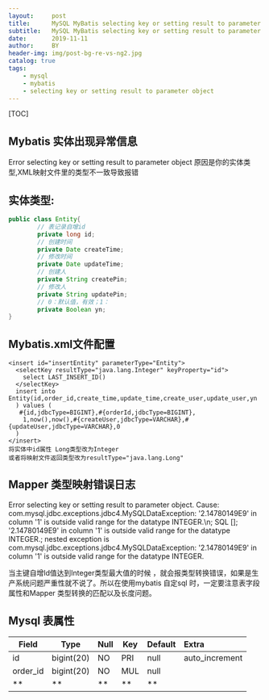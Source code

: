 ```yaml
---
layout:     post
title:      MySQL MyBatis selecting key or setting result to parameter object
subtitle:   MySQL MyBatis selecting key or setting result to parameter object
date:       2019-11-11
author:     BY
header-img: img/post-bg-re-vs-ng2.jpg
catalog: true
tags:
    - mysql
    - mybatis
    - selecting key or setting result to parameter object
---
```




[TOC]



## Mybatis 实体出现异常信息  

Error selecting key or setting result to parameter object
原因是你的实体类型,XML映射文件里的类型不一致导致报错

## 实体类型:

```java
public class Entity{
		// 表记录自增id
		private long id;
		// 创建时间
		private Date createTime;
		// 修改时间
		private Date updateTime;
		// 创建人
		private String createPin;
		// 修改人
		private String updatePin;
		// 0：默认值，有效；1：
		private Boolean yn;
}
```

## Mybatis.xml文件配置

```mysql
<insert id="insertEntity" parameterType="Entity">
  <selectKey resultType="java.lang.Integer" keyProperty="id">
    select LAST_INSERT_ID()
  </selectKey>
  insert into Entity(id,order_id,create_time,update_time,create_user,update_user,yn
  ) values (
   #{id,jdbcType=BIGINT},#{orderId,jdbcType=BIGINT},
    1,now(),now(),#{createUser,jdbcType=VARCHAR},#{updateUser,jdbcType=VARCHAR},0
  )
</insert>
将实体中id属性 Long类型改为Integer
或者将映射文件返回类型改为resultType="java.lang.Long"
```



## Mapper 类型映射错误日志

Error selecting key or setting result to parameter object. Cause: 
com.mysql.jdbc.exceptions.jdbc4.MySQLDataException: '2.14780149E9' in column '1' is outside valid range for the datatype INTEGER.\n; SQL []; '2.14780149E9' in column '1' is outside valid range for the datatype INTEGER.; nested exception is com.mysql.jdbc.exceptions.jdbc4.MySQLDataException: '2.14780149E9' in column '1' is outside valid range for the datatype INTEGER.

 当主键自增Id值达到Integer类型最大值的时候  <u>**<selectKey resultType="java.lang.Integer" keyProperty="id"></u>**  ，就会报类型转换错误，如果是生产系统问题严重性就不说了。所以在使用mybatis 自定sql 时，一定要注意表字段属性和Mapper 类型转换的匹配以及长度问题。



## Mysql 表属性



| Field    | Type       | Null | Key  | Default | Extra          |
| -------- | ---------- | ---- | ---- | ------- | :------------- |
| id       | bigint(20) | NO   | PRI  | null    | auto_increment |
| order_id | bigint(20) | NO   | MUL  | null    |                |
| **       | **         | **   | **   | **      |                |